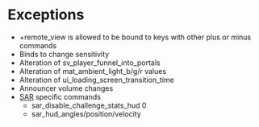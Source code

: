 # Exceptions

- +remote_view is allowed to be bound to keys with other plus or minus commands
- Binds to change sensitivity
- Alteration of sv_player_funnel_into_portals
- Alteration of mat_ambient_light_b/g/r values
- Alteration of ui_loading_screen_transition_time
- Announcer volume changes
- [SAR](http://nekz.me/SourceAutoRecord) specific commands
  - sar_disable_challenge_stats_hud 0
  - sar_hud_angles/position/velocity
